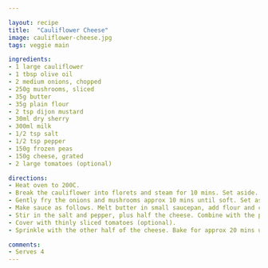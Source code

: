 ```yaml
---

layout: recipe
title:  "Cauliflower Cheese"
image: cauliflower-cheese.jpg
tags: veggie main

ingredients:
- 1 large cauliflower
- 1 tbsp olive oil
- 2 medium onions, chopped
- 250g mushrooms, sliced
- 35g butter
- 35g plain flour
- 2 tsp dijon mustard
- 30ml dry sherry
- 300ml milk
- 1/2 tsp salt
- 1/2 tsp pepper
- 150g frozen peas
- 150g cheese, grated
- 2 large tomatoes (optional)

directions:
- Heat oven to 200C.
- Break the cauliflower into florets and steam for 10 mins. Set aside.
- Gently fry the onions and mushrooms approx 10 mins until soft. Set aside.
- Make sauce as follows. Melt butter in small saucepan, add flour and cook, stirring, for 3-5 mins. Add the mustard, stirring, and cook for 1 min. Add the sherry, stirring. Add the milk in gradual doses, stirring all the time to make a smooth sauce.
- Stir in the salt and pepper, plus half the cheese. Combine with the peas, mushrooms, onions and cauliflower and place in an ovenproof dish.
- Cover with thinly sliced tomatoes (optional).
- Sprinkle with the other half of the cheese. Bake for approx 20 mins until lightly browned on top.

comments: 
- Serves 4
---
```

